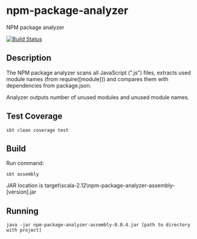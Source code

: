 # npm-package-analyzer
NPM package analyzer

[![Build Status](https://travis-ci.org/ysden123/npm-package-analyzer.svg?branch=master)](https://travis-ci.org/ysden123/npm-package-analyzer)

## Description
The NPM package analyzer scans all JavaScript (".js") files, 
extracts used module names (from require([module])) and
compares them with dependencies from package.json.

Analyzer outputs number of unused modules and unused module
names. 


## Test Coverage
```
sbt clean coverage test
```

## Build
Run command:
```
sbt assembly
```
JAR location is target\scala-2.12\npm-package-analyzer-assembly-[version].jar

## Running

```
java -jar npm-package-analyzer-assembly-0.0.4.jar [path to directory with project]
```

